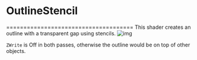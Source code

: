 # OutlineStencil
=====================================
This shader creates an outline with a transparent gap using stencils.
![img](https://i.imgur.com/bShIM73.jpg)

`ZWrite` is Off in both passes, otherwise the outline would be on top of other objects.
